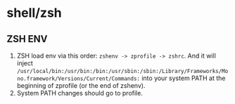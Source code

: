 # shell/zsh

## ZSH ENV

1. ZSH load env via this order: `zshenv -> zprofile -> zshrc`. And it will
   inject
   `/usr/local/bin:/usr/bin:/bin:/usr/sbin:/sbin:/Library/Frameworks/Mono.framework/Versions/Current/Commands:`
   into your system PATH at the beginning of zprofile (or the end of zshenv).
2. System PATH changes should go to profile.

